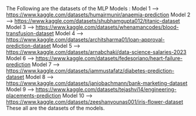The Following are the datasets of the MLP Models : Model 1 -->
https://www.kaggle.com/datasets/humairmunir/anaemia-prediction Model 2 -->
https://www.kaggle.com/datasets/shubhamgupta012/titanic-dataset Model 3 -->
https://www.kaggle.com/datasets/whenamancodes/blood-transfusion-dataset Model 4 -->
https://www.kaggle.com/datasets/architsharma01/loan-approval-prediction-dataset Model 5 -->
https://www.kaggle.com/datasets/arnabchaki/data-science-salaries-2023 Model 6 -->
https://www.kaggle.com/datasets/fedesoriano/heart-failure-prediction Model 7 -->
https://www.kaggle.com/datasets/iammustafatz/diabetes-prediction-dataset Model 8 -->
https://www.kaggle.com/datasets/janiobachmann/bank-marketing-dataset Model 9 -->
https://www.kaggle.com/datasets/tejashvi14/engineering-placements-prediction Model 10 -->
https://www.kaggle.com/datasets/zeeshanyounas001/iris-flower-dataset These all are the datasets of the models.

